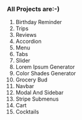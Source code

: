 ### All Projects are:-)

1. Birthday Reminder
2. Trips
3. Reviews
4. Accordion
5. Menu
6. Tabs
7. Slider
8. Lorem Ipsum Generator
9. Color Shades Generator
10. Grocery Bud
11. Navbar
12. Modal And Sidebar
13. Stripe Submenus
14. Cart
15. Cocktails